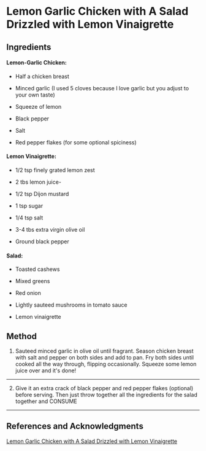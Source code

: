 # Lemon Garlic Chicken with A Salad Drizzled with Lemon Vinaigrette

## Ingredients

#### Lemon-Garlic Chicken:

- Half a chicken breast

- Minced garlic (I used 5 cloves because I love garlic but you adjust to your own taste)

- Squeeze of lemon

- Black pepper

- Salt

- Red pepper flakes (for some optional spiciness)

#### Lemon Vinaigrette:

- 1/2 tsp finely grated lemon zest

- 2 tbs lemon juice-

- 1/2 tsp Dijon mustard

- 1 tsp sugar

- 1/4 tsp salt

- 3-4 tbs extra virgin olive oil

- Ground black pepper

#### Salad:

- Toasted cashews

- Mixed greens

- Red onion

- Lightly sauteed mushrooms in tomato sauce

- Lemon vinaigrette

## Method

1. Sauteed minced garlic in olive oil until fragrant. Season chicken breast with salt and pepper on both sides and add to pan. Fry both sides until cooked all the way through, flipping occasionally. Squeeze some lemon juice over and it's done!
---

2. Give it an extra crack of black pepper and red pepper flakes (optional) before serving. Then just throw together all the ingredients for the salad together and CONSUME
---

## References and Acknowledgments

[Lemon Garlic Chicken with A Salad Drizzled with Lemon Vinaigrette](https://www.reddit.com/r/HealthyFood/comments/fm0cif/lemon_garlic_chicken_with_a_salad_drizzled_with/fl1wuvl/)
